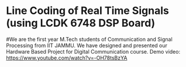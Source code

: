 # Line Coding of Real Time Signals (using LCDK 6748 DSP Board)


#We are the first year M.Tech students of Communication and Signal Processing from IIT JAMMU. We have designed and presented our Hardware Based Project for Digital Communication course.
Demo video: https://www.youtube.com/watch?v=-OH78tsBzYA
